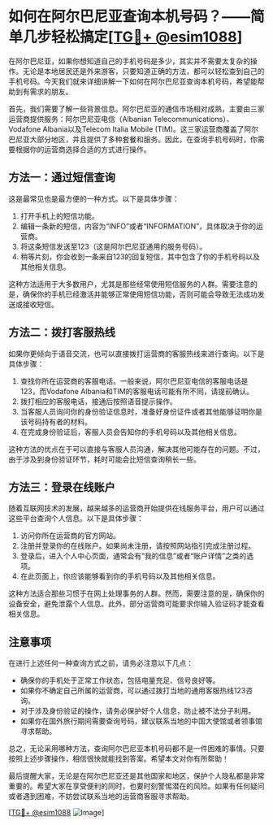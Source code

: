 # 如何在阿尔巴尼亚查询本机号码？——简单几步轻松搞定[[TG💪+ @esim1088](https://t.me/s/esim1088)]

在阿尔巴尼亚，如果你想知道自己的手机号码是多少，其实并不需要太复杂的操作。无论是本地居民还是外来游客，只要知道正确的方法，都可以轻松查到自己的手机号码。今天我们就来详细讲解一下如何在阿尔巴尼亚查询本机号码，希望能帮助到有需求的朋友。

首先，我们需要了解一些背景信息。阿尔巴尼亚的通信市场相对成熟，主要由三家运营商提供服务：阿尔巴尼亚电信（Albanian Telecommunications）、Vodafone Albania以及Telecom Italia Mobile (TIM)。这三家运营商覆盖了阿尔巴尼亚大部分地区，并且提供了多种套餐和服务。因此，在查询手机号码时，你需要根据你的运营商选择合适的方式进行操作。

## 方法一：通过短信查询

这是最常见也是最方便的一种方式。以下是具体步骤：

1. 打开手机上的短信功能。
2. 编辑一条新的短信，内容为“INFO”或者“INFORMATION”，具体取决于你的运营商。
3. 将这条短信发送至123（这是阿尔巴尼亚通用的服务号码）。
4. 稍等片刻，你会收到一条来自123的回复短信，其中包含了你的手机号码以及其他相关信息。

这种方法适用于大多数用户，尤其是那些经常使用短信服务的人群。需要注意的是，确保你的手机已经激活并能够正常使用短信功能，否则可能会导致无法成功发送或接收短信。

## 方法二：拨打客服热线

如果你更倾向于语音交流，也可以直接拨打运营商的客服热线来进行查询。以下是具体步骤：

1. 查找你所在运营商的客服电话。一般来说，阿尔巴尼亚电信的客服电话是123，而Vodafone Albania和TIM的客服电话可能有所不同，请提前确认。
2. 拨打相应的客服电话，接通后按照语音提示操作。
3. 当客服人员询问你的身份验证信息时，准备好身份证件或者其他能够证明你是该号码持有者的材料。
4. 在完成身份验证后，客服人员会告知你的手机号码以及其他相关信息。

这种方法的优点在于可以直接与客服人员沟通，解决其他可能存在的问题。不过，由于涉及到身份验证环节，耗时可能会比短信查询稍长一些。

## 方法三：登录在线账户

随着互联网技术的发展，越来越多的运营商开始提供在线服务平台，用户可以通过这些平台查询个人信息。以下是具体步骤：

1. 访问你所在运营商的官方网站。
2. 注册并登录你的在线账户。如果尚未注册，请按照网站指引完成注册过程。
3. 登录后，进入个人中心页面，通常会有“我的信息”或者“账户详情”之类的选项。
4. 在此页面上，你应该能够看到你的手机号码以及其他相关信息。

这种方法适合那些习惯于在网上处理事务的人群。然而，需要注意的是，确保你的设备安全，避免泄露个人信息。此外，部分运营商可能要求你输入验证码才能查看相关信息。

## 注意事项

在进行上述任何一种查询方式之前，请务必注意以下几点：

- 确保你的手机处于正常工作状态，包括电量充足、信号良好等。
- 如果你不确定自己所属的运营商，可以通过拨打当地的通用客服热线123咨询。
- 对于涉及身份验证的操作，请务必保护好个人信息，防止被不法分子利用。
- 如果你在国外旅行期间需要查询号码，建议联系当地的中国大使馆或者领事馆寻求帮助。

总之，无论采用哪种方法，查询阿尔巴尼亚本机号码都不是一件困难的事情。只要按照上述步骤操作，相信很快就能找到答案。希望本文对你有所帮助！

最后提醒大家，无论是在阿尔巴尼亚还是其他国家和地区，保护个人隐私都是非常重要的。希望大家在享受便利的同时，也要时刻警惕潜在的风险。如果有任何疑问或者遇到困难，不妨尝试联系当地的运营商客服寻求帮助。

[[TG💪+ @esim1088](https://t.me/s/esim1088) ![Image](https://i.postimg.cc/4NQfJmqS/Snipaste-2025-05-13-00-14-12.png)]